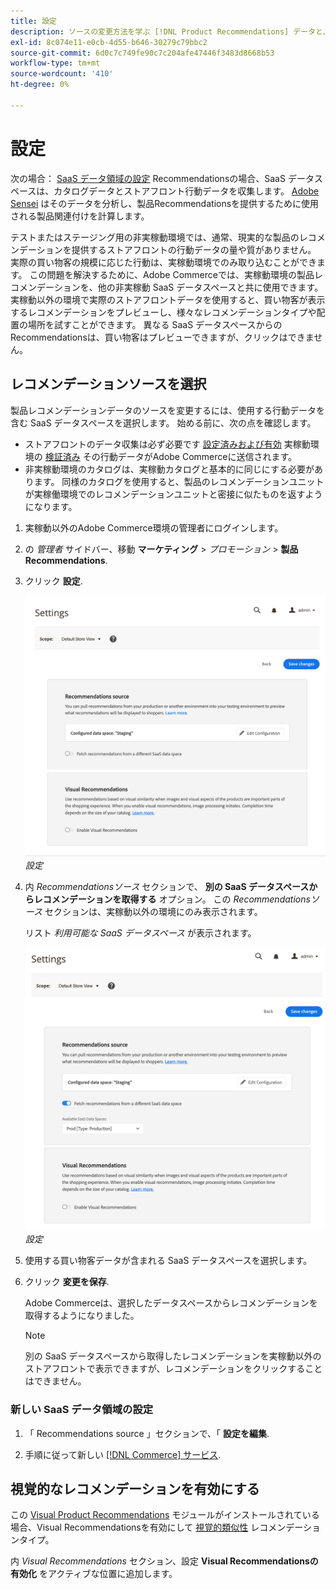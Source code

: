 ```yaml
---
title: 設定
description: ソースの変更方法を学ぶ [!DNL Product Recommendations] データと、視覚的なレコメンデーションを有効にする方法を説明します。
exl-id: 8c074e11-e0cb-4d55-b646-30279c79bbc2
source-git-commit: 6d0c7c749fe90c7c204afe47446f3483d8668b53
workflow-type: tm+mt
source-wordcount: '410'
ht-degree: 0%

---
```


# 設定

次の場合： [SaaS データ領域の設定](https://docs.magento.com/user-guide/configuration/services/saas.html) Recommendationsの場合、SaaS データスペースは、カタログデータとストアフロント行動データを収集します。 [Adobe Sensei](https://www.adobe.com/sensei.html) はそのデータを分析し、製品Recommendationsを提供するために使用される製品関連付けを計算します。

テストまたはステージング用の非実稼動環境では、通常、現実的な製品のレコメンデーションを提供するストアフロントの行動データの量や質がありません。 実際の買い物客の規模に応じた行動は、実稼動環境でのみ取り込むことができます。 この問題を解決するために、Adobe Commerceでは、実稼動環境の製品レコメンデーションを、他の非実稼動 SaaS データスペースと共に使用できます。 実稼動以外の環境で実際のストアフロントデータを使用すると、買い物客が表示するレコメンデーションをプレビューし、様々なレコメンデーションタイプや配置の場所を試すことができます。 異なる SaaS データスペースからのRecommendationsは、買い物客はプレビューできますが、クリックはできません。

## レコメンデーションソースを選択

製品レコメンデーションデータのソースを変更するには、使用する行動データを含む SaaS データスペースを選択します。 始める前に、次の点を確認します。

- ストアフロントのデータ収集は必ず必要です [設定済みおよび有効](install-configure.md) 実稼動環境の [検証済み](verify.md) その行動データがAdobe Commerceに送信されます。
- 非実稼動環境のカタログは、実稼動カタログと基本的に同じにする必要があります。 同様のカタログを使用すると、製品のレコメンデーションユニットが実稼働環境でのレコメンデーションユニットと密接に似たものを返すようになります。

1. 実稼動以外のAdobe Commerce環境の管理者にログインします。

1. の _管理者_ サイドバー、移動 **マーケティング** > _プロモーション_ > **製品Recommendations**.

1. クリック **設定**.

   ![製品レコメンデーション設定](assets/settings.png)
   _設定_

1. 内 _Recommendationsソース_ セクションで、 **別の SaaS データスペースからレコメンデーションを取得する** オプション。 この _Recommendationsソース_ セクションは、実稼動以外の環境にのみ表示されます。

   リスト _利用可能な SaaS データスペース_ が表示されます。

   ![製品レコメンデーション設定](assets/settings-select-saas.png)
   _設定_

1. 使用する買い物客データが含まれる SaaS データスペースを選択します。

1. クリック **変更を保存**.

   Adobe Commerceは、選択したデータスペースからレコメンデーションを取得するようになりました。

   >[!NOTE]
   >
   > 別の SaaS データスペースから取得したレコメンデーションを実稼動以外のストアフロントで表示できますが、レコメンデーションをクリックすることはできません。

### 新しい SaaS データ領域の設定

1. 「 Recommendations source 」セクションで、「 **設定を編集**.

1. 手順に従って新しい [[!DNL Commerce] サービス](/help/landing/saas.md).

## 視覚的なレコメンデーションを有効にする

この [Visual Product Recommendations](install-configure.md) モジュールがインストールされている場合、Visual Recommendationsを有効にして [視覚的類似性](type.md#visualsim) レコメンデーションタイプ。

内 _Visual Recommendations_ セクション、設定 **Visual Recommendationsの有効化** をアクティブな位置に追加します。

